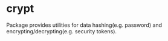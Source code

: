 # crypt

Package provides utilities for data hashing(e.g. password) and encrypting/decrypting(e.g. security tokens).